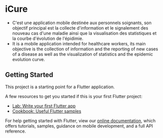 # iCure

- C'est une application mobile destinée aux personnels soignants, son objectif principal est la collecte d'information et le signalement des nouveau cas d'une maladie ainsi que la visualisation des statistiques et la courbe d'évolution de l'épidimie.
- It is a mobile application intended for healthcare workers, its main objective is the collection of information and the reporting of new cases of a disease as well as the visualization of statistics and the epidemic evolution curve.

## Getting Started

This project is a starting point for a Flutter application.

A few resources to get you started if this is your first Flutter project:

- [Lab: Write your first Flutter app](https://flutter.dev/docs/get-started/codelab)
- [Cookbook: Useful Flutter samples](https://flutter.dev/docs/cookbook)

For help getting started with Flutter, view our
[online documentation](https://flutter.dev/docs), which offers tutorials,
samples, guidance on mobile development, and a full API reference.
